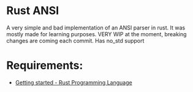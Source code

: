 # Rust ANSI
A very simple and bad implementation of an ANSI parser in rust. It was mostly made for learning purposes.
VERY WIP at the moment, breaking changes are coming each commit. Has no_std support

# Requirements:
- [Getting started - Rust Programming Language](https://www.rust-lang.org/learn/get-started)
